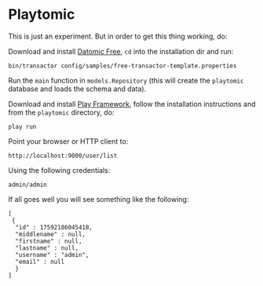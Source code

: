 # Playtomic

This is just an experiment. But in order to get this thing working, do:

Download and install [Datomic Free](http://downloads.datomic.com/free.html), <code>cd</code> into the installation dir and run:

    bin/transactor config/samples/free-transactor-template.properties
		
Run the <code>main</code> function in <code>models.Repository</code> (this will create the <code>playtomic</code> database and loads the schema and data).

Download and install [Play Framework](http://www.playframework.com/download), follow the installation instructions and from the <code>playtomic</code> directory, do:

    play run
		
Point your browser or HTTP client to:

    http://localhost:9000/user/list
		
Using the following credentials:
	
    admin/admin
		
If all goes well you will see something like the following:
	
    [
     {
      "id" : 17592186045418,
      "middlename" : null,
      "firstname" : null,
      "lastname" : null,
      "username" : "admin",
      "email" : null
      }
    ]
